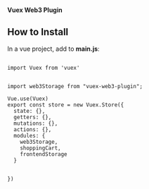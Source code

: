 #### Vuex Web3 Plugin

 
## How to Install


In a vue project, add to **main.js**:


```

import Vuex from 'vuex'

  
import web3Storage from "vuex-web3-plugin";

Vue.use(Vuex)
export const store = new Vuex.Store({
  state: {},
  getters: {},
  mutations: {},
  actions: {},
  modules: {
    web3Storage,
    shoppingCart,
    frontendStorage 
  }


})

```
